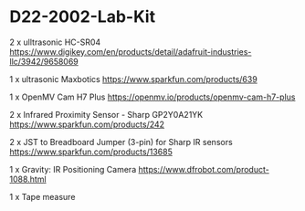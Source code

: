 # D22-2002-Lab-Kit

  2 x ulltrasonic HC-SR04 https://www.digikey.com/en/products/detail/adafruit-industries-llc/3942/9658069
  
  1 x ultrasonic Maxbotics https://www.sparkfun.com/products/639
  
  1 x OpenMV Cam H7 Plus https://openmv.io/products/openmv-cam-h7-plus
  
  2 x Infrared Proximity Sensor - Sharp GP2Y0A21YK https://www.sparkfun.com/products/242
  
  2 x JST to Breadboard Jumper (3-pin) for Sharp IR sensors https://www.sparkfun.com/products/13685
  
  1 x Gravity: IR Positioning Camera https://www.dfrobot.com/product-1088.html

  1 x Tape measure
